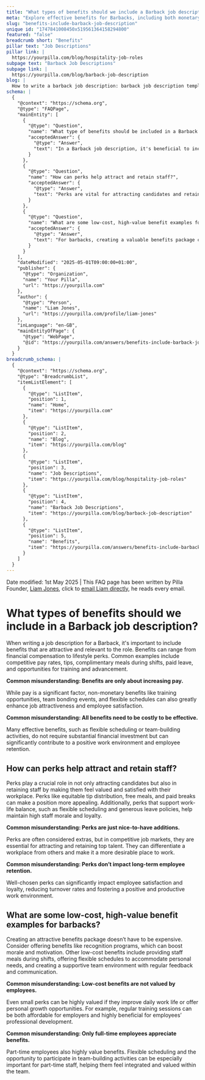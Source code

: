 ```yaml
---
title: "What types of benefits should we include a Barback job description?"
meta: "Explore effective benefits for Barbacks, including both monetary and non-monetary perks, and learn how these can attract and retain staff."
slug: "benefits-include-barback-job-description"
unique id: "1747841008450x519561364158294800"
featured: "false"
breadcrumb short: "Benefits"
pillar text: "Job Descriptions"
pillar link: |
  https://yourpilla.com/blog/hospitality-job-roles
subpage text: "Barback Job Descriptions"
subpage link: |
  https://yourpilla.com/blog/barback-job-description
blog: |
  How to write a barback job description: barback job description template included.
schema: |
  {
    "@context": "https://schema.org",
    "@type": "FAQPage",
    "mainEntity": [
      {
        "@type": "Question",
        "name": "What type of benefits should be included in a Barback job description?",
        "acceptedAnswer": {
          "@type": "Answer",
          "text": "In a Barback job description, it's beneficial to include a range of attractive and relevant benefits such as competitive pay rates, tips, complimentary meals during shifts, paid leave, and opportunities for training and advancement. Additionally, emphasising the inclusion of non-monetary benefits like flexible schedules and team bonding events can enhance job attractiveness and employee satisfaction."
        }
      },
      {
        "@type": "Question",
        "name": "How can perks help attract and retain staff?",
        "acceptedAnswer": {
          "@type": "Answer",
          "text": "Perks are vital for attracting candidates and retaining staff by enhancing job satisfaction and making employees feel valued. Equitable tip distribution, free meals, paid breaks, flexible scheduling, and generous leave policies are examples of perks that help maintain high staff morale and loyalty, making a workplace more appealing and reducing staff turnover."
        }
      },
      {
        "@type": "Question",
        "name": "What are some low-cost, high-value benefit examples for barbacks?",
        "acceptedAnswer": {
          "@type": "Answer",
          "text": "For barbacks, creating a valuable benefits package can be economical. Consider low-cost options like recognition programs, free meals during shifts, flexible scheduling, and a supportive team environment with regular feedback. These benefits, while affordable, can greatly enhance daily work life and offer growth opportunities, making them highly valued by employees."
        }
      }
    ],
    "dateModified": "2025-05-01T09:00:00+01:00",
    "publisher": {
      "@type": "Organization",
      "name": "Your Pilla",
      "url": "https://yourpilla.com"
    },
    "author": {
      "@type": "Person",
      "name": "Liam Jones",
      "url": "https://yourpilla.com/profile/liam-jones"
    },
    "inLanguage": "en-GB",
    "mainEntityOfPage": {
      "@type": "WebPage",
      "@id": "https://yourpilla.com/answers/benefits-include-barback-job-description"
    }
  }
breadcrumb_schema: |
  {
    "@context": "https://schema.org",
    "@type": "BreadcrumbList",
    "itemListElement": [
      {
        "@type": "ListItem",
        "position": 1,
        "name": "Home",
        "item": "https://yourpilla.com"
      },
      {
        "@type": "ListItem",
        "position": 2,
        "name": "Blog",
        "item": "https://yourpilla.com/blog"
      },
      {
        "@type": "ListItem",
        "position": 3,
        "name": "Job Descriptions",
        "item": "https://yourpilla.com/blog/hospitality-job-roles"
      },
      {
        "@type": "ListItem",
        "position": 4,
        "name": "Barback Job Descriptions",
        "item": "https://yourpilla.com/blog/barback-job-description"
      },
      {
        "@type": "ListItem",
        "position": 5,
        "name": "Benefits",
        "item": "https://yourpilla.com/answers/benefits-include-barback-job-description"
      }
    ]
  }
---
```


Date modified: 1st May 2025 | This FAQ page has been written by Pilla Founder, [Liam Jones](https://yourpilla.com/profile/liam-jones), click to [email Liam directly](https://mailto:liam@yourpilla.com), he reads every email.

# What types of benefits should we include in a Barback job description?

When writing a job description for a Barback, it's important to include benefits that are attractive and relevant to the role. Benefits can range from financial compensation to lifestyle perks. Common examples include competitive pay rates, tips, complimentary meals during shifts, paid leave, and opportunities for training and advancement.

**Common misunderstanding: Benefits are only about increasing pay.**

While pay is a significant factor, non-monetary benefits like training opportunities, team bonding events, and flexible schedules can also greatly enhance job attractiveness and employee satisfaction.

**Common misunderstanding: All benefits need to be costly to be effective.**

Many effective benefits, such as flexible scheduling or team-building activities, do not require substantial financial investment but can significantly contribute to a positive work environment and employee retention.

## How can perks help attract and retain staff?

Perks play a crucial role in not only attracting candidates but also in retaining staff by making them feel valued and satisfied with their workplace. Perks like equitable tip distribution, free meals, and paid breaks can make a position more appealing. Additionally, perks that support work-life balance, such as flexible scheduling and generous leave policies, help maintain high staff morale and loyalty.

**Common misunderstanding: Perks are just nice-to-have additions.**

Perks are often considered extras, but in competitive job markets, they are essential for attracting and retaining top talent. They can differentiate a workplace from others and make it a more desirable place to work.

**Common misunderstanding: Perks don’t impact long-term employee retention.**

Well-chosen perks can significantly impact employee satisfaction and loyalty, reducing turnover rates and fostering a positive and productive work environment.

## What are some low-cost, high-value benefit examples for barbacks?

Creating an attractive benefits package doesn’t have to be expensive. Consider offering benefits like recognition programs, which can boost morale and motivation. Other low-cost benefits include providing staff meals during shifts, offering flexible schedules to accommodate personal needs, and creating a supportive team environment with regular feedback and communication.

**Common misunderstanding: Low-cost benefits are not valued by employees.**

Even small perks can be highly valued if they improve daily work life or offer personal growth opportunities. For example, regular training sessions can be both affordable for employers and highly beneficial for employees’ professional development.

**Common misunderstanding: Only full-time employees appreciate benefits.**

Part-time employees also highly value benefits. Flexible scheduling and the opportunity to participate in team-building activities can be especially important for part-time staff, helping them feel integrated and valued within the team.